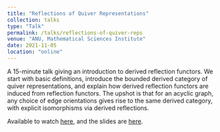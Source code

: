 ```yaml
---
title: "Reflections of Quiver Representations"
collection: talks
type: "Talk"
permalink: /talks/reflections-of-quiver-reps
venue: "ANU, Mathematical Sciences Institute"
date: 2021-11-05
location: "online"
---
```


A 15-minute talk giving an introduction to derived reflection functors. We start with basic definitions, introduce the bounded derived category of quiver representations, and explain how derived reflection functors are induced from reflection functors. The upshot is that for an acyclic graph, any choice of edge orientations gives rise to the same derived category, with explicit isomorphisms via derived reflections.

Available to watch [here](https://isabel-prime.github.io/files/slides-reflections-of-quiver-reps.pdf), and the slides are [here](https://isabel-prime.github.io/files/slides-reflections-of-quiver-reps.pdf).